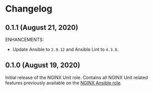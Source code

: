 # Changelog

## 0.1.1 (August 21, 2020)

ENHANCEMENTS:

*   Update Ansible to `2.9.12` and Ansible Lint to `4.3.0`.

## 0.1.0 (August 19, 2020)

Initial release of the NGINX Unit role. Contains all NGINX Unit related features previously available on the [NGINX Ansible role](https://github.com/nginxinc/ansible-role-nginx).

